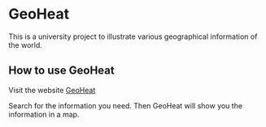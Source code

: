 # GeoHeat
This is a university project to illustrate various geographical information of the world.

## How to use GeoHeat
Visit the website [GeoHeat](https://geo-heat.vercel.com/)

Search for the information you need. Then GeoHeat will show you the information in a map.
